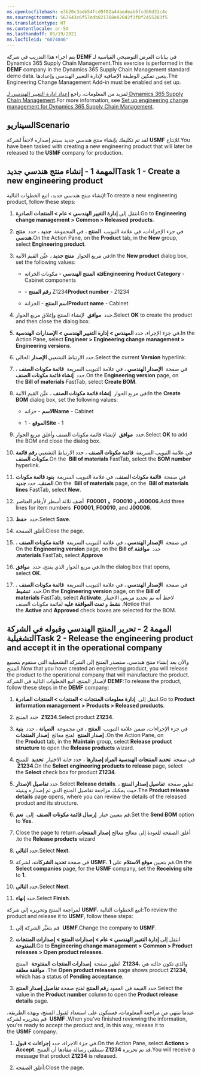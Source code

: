 ```yaml
---
ms.openlocfilehash: e3b20c3aeb54fcd9f82a4daedeab6fcd66d31c4c
ms.sourcegitcommit: 567643c6f57edb821768e02042f3f8f2455383f5
ms.translationtype: HT
ms.contentlocale: ar-SA
ms.lasthandoff: 05/19/2021
ms.locfileid: "6074846"
---
```

<span data-ttu-id="7f073-101">يتم اجراء هذا التدريب في شركة **DEMF** في بيانات العرض التوضيحي القياسية لـ Dynamics 365 Supply Chain Management.</span><span class="sxs-lookup"><span data-stu-id="7f073-101">This exercise is performed in the **DEMF** company in the Dynamics 365 Supply Chain Management standard demo data.</span></span> <span data-ttu-id="7f073-102">يتعين تمكين الوظيفة الإضافية لإدارة التغيير الهندسي وإعدادها.</span><span class="sxs-lookup"><span data-stu-id="7f073-102">The Engineering Change Management Add-in must be enabled and set up.</span></span> 

<span data-ttu-id="7f073-103">لمزيد من المعلومات، راجع [إعداد إدارة التغيير الهندسي لـ Dynamics 365 Supply Chain Management](/learn/paths/set-up-engineering-change-management/?azure-portal=true).</span><span class="sxs-lookup"><span data-stu-id="7f073-103">For more information, see [Set up engineering change management for Dynamics 365 Supply Chain Management](/learn/paths/set-up-engineering-change-management/?azure-portal=true).</span></span>

## <a name="scenario"></a><span data-ttu-id="7f073-104">السيناريو</span><span class="sxs-lookup"><span data-stu-id="7f073-104">Scenario</span></span>

<span data-ttu-id="7f073-105">لقد تم تكليفك بإنشاء منتج هندسي جديد سيتم إصداره لاحقاً لشركة **USMF** للإنتاج.</span><span class="sxs-lookup"><span data-stu-id="7f073-105">You have been tasked with creating a new engineering product that will later be released to the **USMF** company for production.</span></span>

## <a name="task-1---create-a-new-engineering-product"></a><span data-ttu-id="7f073-106">المهمة 1 - إنشاء منتج هندسي جديد</span><span class="sxs-lookup"><span data-stu-id="7f073-106">Task 1 - Create a new engineering product</span></span>

<span data-ttu-id="7f073-107">لإنشاء منتج هندسي جديد، اتبع الخطوات التالية:</span><span class="sxs-lookup"><span data-stu-id="7f073-107">To create a new engineering product, follow these steps:</span></span>

1.  <span data-ttu-id="7f073-108">انتقل إلى **إدارة التغيير الهندسي > عام > المنتجات الصادرة**.</span><span class="sxs-lookup"><span data-stu-id="7f073-108">Go to **Engineering change management > Common > Released products**.</span></span>

1.  <span data-ttu-id="7f073-109">في جزء الإجراءات، في علامة التبويب  **المنتج** ، في المجموعة  **جديد** ، حدد  **منتج هندسي**.</span><span class="sxs-lookup"><span data-stu-id="7f073-109">On the Action Pane, on the **Product** tab, in the **New** group, select **Engineering product**.</span></span>

1.  <span data-ttu-id="7f073-110">في مربع الحوار  **منتج جديد** ، عيِّن القيم الآتية:</span><span class="sxs-lookup"><span data-stu-id="7f073-110">In the **New product** dialog box, set the following values:</span></span>

    - <span data-ttu-id="7f073-111">**فئة المنتج الهندسي** - مكونات الخزانة</span><span class="sxs-lookup"><span data-stu-id="7f073-111">**Engineering Product Category** -  Cabinet components</span></span>

    - <span data-ttu-id="7f073-112">**رقم المنتج** -‏ Z1234</span><span class="sxs-lookup"><span data-stu-id="7f073-112">**Product number** - Z1234</span></span>
 
    - <span data-ttu-id="7f073-113">**اسم المنتج** - الخزانة</span><span class="sxs-lookup"><span data-stu-id="7f073-113">**Product name** - Cabinet</span></span>

1.  <span data-ttu-id="7f073-114">حدد  **موافق**  لإنشاء المنتج وإغلاق مربع الحوار.</span><span class="sxs-lookup"><span data-stu-id="7f073-114">Select **OK** to create the product and then close the dialog box.</span></span>

1.  <span data-ttu-id="7f073-115">في جزء الإجراء، حدد **المهندس > إدارة التغيير الهندسي > الإصدارات الهندسية**.</span><span class="sxs-lookup"><span data-stu-id="7f073-115">In the Action Pane, select **Engineer > Engineering change management > Engineering versions**.</span></span>

1.  <span data-ttu-id="7f073-116">حدد الارتباط التشعبي **الإصدار** الحالي.</span><span class="sxs-lookup"><span data-stu-id="7f073-116">Select the current **Version** hyperlink.</span></span>

1.  <span data-ttu-id="7f073-117">في صفحة  **الإصدار الهندسي** ، في علامة التبويب السريعة  **‏‫قائمة مكونات الصنف‬** ، حدد  **إنشاء قائمة مكونات الصنف**.</span><span class="sxs-lookup"><span data-stu-id="7f073-117">On the **Engineering version** page, on the **Bill of materials** FastTab, select **Create BOM**.</span></span>

1.  <span data-ttu-id="7f073-118">في مربع الحوار  **إنشاء قائمة مكونات الصنف** ، عيِّن القيم الآتية:</span><span class="sxs-lookup"><span data-stu-id="7f073-118">In the **Create BOM** dialog box, set the following values:</span></span>

    - <span data-ttu-id="7f073-119">**الاسم** - خزانه</span><span class="sxs-lookup"><span data-stu-id="7f073-119">**Name** - Cabinet</span></span>

    - <span data-ttu-id="7f073-120">**الموقع** - ‏1</span><span class="sxs-lookup"><span data-stu-id="7f073-120">**Site** - 1</span></span>

1.  <span data-ttu-id="7f073-121">حدد  **موافق**  لإنشاء قائمة مكونات الصنف وأغلق مربع الحوار.</span><span class="sxs-lookup"><span data-stu-id="7f073-121">Select **OK** to add the BOM and close the dialog box.</span></span>

1. <span data-ttu-id="7f073-122">في علامة التبويب السريعة  **قائمة مكونات الصنف** ، حدد الارتباط التشعبي **رقم قائمة مكونات الصنف**.</span><span class="sxs-lookup"><span data-stu-id="7f073-122">On the  **Bill of materials** FastTab, select the **BOM number** hyperlink.</span></span>

1. <span data-ttu-id="7f073-123">في صفحة  **قائمة مكونات الصنف**، في علامة التبويب السريعة  **بنود قائمة مكونات الصنف**، حدد **جديد**.</span><span class="sxs-lookup"><span data-stu-id="7f073-123">On the  **Bill of materials** page, on the  **Bill of materials lines** FastTab, select **New**.</span></span>

1. <span data-ttu-id="7f073-124">أضف ثلاثة أسطر لأرقام العناصر  **F00001** و  **F00010** و **J00006**.</span><span class="sxs-lookup"><span data-stu-id="7f073-124">Add three lines for item numbers  **F00001**, **F00010**, and **J00006**.</span></span>

1. <span data-ttu-id="7f073-125">حدد  **حفظ**.</span><span class="sxs-lookup"><span data-stu-id="7f073-125">Select **Save**.</span></span>

1. <span data-ttu-id="7f073-126">أغلق الصفحة.</span><span class="sxs-lookup"><span data-stu-id="7f073-126">Close the page.</span></span>

1. <span data-ttu-id="7f073-127">في صفحة  **الإصدار الهندسي** ، في علامة التبويب السريعة  **‏‫قائمة مكونات الصنف‬** ، حدد  **‏‫موافقة**.</span><span class="sxs-lookup"><span data-stu-id="7f073-127">On the **Engineering version** page, on the **Bill of materials** FastTab, select **Approve**.</span></span>

1. <span data-ttu-id="7f073-128">في مربع الحوار الذي يفتح، حدد  **موافق**.</span><span class="sxs-lookup"><span data-stu-id="7f073-128">In the dialog box that opens, select **OK**.</span></span>

1. <span data-ttu-id="7f073-129">في صفحة  **الإصدار الهندسي** ، في علامة التبويب السريعة  **‏‫قائمة مكونات الصنف‬** ، حدد  **تنشيط**.</span><span class="sxs-lookup"><span data-stu-id="7f073-129">On the **Engineering version** page, on the **Bill of materials** FastTab, select **Activate**.</span></span> <span data-ttu-id="7f073-130">لاحظ أنه تم تحديد مربعي الاختيار  **نشط** و **تمت الموافقة عليه** لقائمة مكونات الصنف.</span><span class="sxs-lookup"><span data-stu-id="7f073-130">Notice that the **Active** and **Approved** check boxes are selected for the BOM.</span></span>

## <a name="task-2---release-the-engineering-product-and-accept-it-in-the-operational-company"></a><span data-ttu-id="7f073-131">المهمة 2 - تحرير المنتج الهندسي وقبوله في الشركة التشغيلية</span><span class="sxs-lookup"><span data-stu-id="7f073-131">Task 2 - Release the engineering product and accept it in the operational company</span></span>

<span data-ttu-id="7f073-132">والآن بعد إنشاء منتج هندسي، ستصدر المنتج إلى الشركة التشغيلية التي ستقوم بتصنيع المنتج.</span><span class="sxs-lookup"><span data-stu-id="7f073-132">Now that you have created an engineering product, you will release the product to the operational company that will manufacture the product.</span></span> <span data-ttu-id="7f073-133">لإصدار المنتج، اتبع الخطوات التالية في الشركة **DEMF**:</span><span class="sxs-lookup"><span data-stu-id="7f073-133">To release the product, follow these steps in the **DEMF** company:</span></span>

1.  <span data-ttu-id="7f073-134">انتقل إلى  **إدارة معلومات المنتجات > المنتجات > المنتجات الصادرة**.</span><span class="sxs-lookup"><span data-stu-id="7f073-134">Go to **Product information management > Products > Released products**.</span></span>

1.  <span data-ttu-id="7f073-135">حدد المنتج  **Z1234**.</span><span class="sxs-lookup"><span data-stu-id="7f073-135">Select product **Z1234**.</span></span>

1.  <span data-ttu-id="7f073-136">في جزء الإجراءات، ضمن علامة التبويب  **المنتج** ، في مجموعة  **الصيانة** ، حدد  **بنية إصدار المنتج**  لفتح معالج  **إصدار المنتجات** .</span><span class="sxs-lookup"><span data-stu-id="7f073-136">On the Action Pane, on the **Product** tab, in the **Maintain** group, select **Release product structure** to open the **Release products** wizard.</span></span>

1.  <span data-ttu-id="7f073-137">في صفحة  **تحديد المنتجات الهندسية المراد إصدارها** ، حدد خانة الاختيار  **تحديد**  للمنتج  **Z1234**.</span><span class="sxs-lookup"><span data-stu-id="7f073-137">On the **Select engineering products to release** page, select the **Select** check box for product **Z1234**.</span></span>

1.  <span data-ttu-id="7f073-138">حدد **تفاصيل الإصدار**.</span><span class="sxs-lookup"><span data-stu-id="7f073-138">Select **Release details**.</span></span> <span data-ttu-id="7f073-139">تظهر صفحة  **تفاصيل إصدار المنتج** ، حيث يمكنك مراجعة تفاصيل المنتج الذي تم إصداره وبنيته.</span><span class="sxs-lookup"><span data-stu-id="7f073-139">The **Product release details** page opens, where you can review the details of the released product and its structure.</span></span> 

1.  <span data-ttu-id="7f073-140">قم بتعيين خيار  **إرسال قائمة مكونات الصنف**  إلى  **نعم**.</span><span class="sxs-lookup"><span data-stu-id="7f073-140">Set the **Send BOM** option to **Yes**.</span></span>

1.  <span data-ttu-id="7f073-141">أغلق الصفحة للعودة إلى معالج معالج **‏‫إصدار المنتجات**.</span><span class="sxs-lookup"><span data-stu-id="7f073-141">Close the page to return to the **Release products** wizard.</span></span>

1.  <span data-ttu-id="7f073-142">حدد **التالي**.</span><span class="sxs-lookup"><span data-stu-id="7f073-142">Select **Next**.</span></span>

1.  <span data-ttu-id="7f073-143">في صفحة **تحديد الشركات**، لشركة **USMF**، قم بتعيين **موقع الاستلام** على **1**.</span><span class="sxs-lookup"><span data-stu-id="7f073-143">On the **Select companies** page, for the **USMF** company, set the **Receiving site** to **1**.</span></span>

1. <span data-ttu-id="7f073-144">حدد **التالي**.</span><span class="sxs-lookup"><span data-stu-id="7f073-144">Select **Next**.</span></span>

1. <span data-ttu-id="7f073-145">حدد **إنهاء**.</span><span class="sxs-lookup"><span data-stu-id="7f073-145">Select **Finish**.</span></span>


<span data-ttu-id="7f073-146">لمراجعة المنتج وتحريره إلى شركة **USMF**، اتبع الخطوات التالية:</span><span class="sxs-lookup"><span data-stu-id="7f073-146">To review the product and release it to **USMF**, follow these steps:</span></span>

1. <span data-ttu-id="7f073-147">قم بتغيِّر الشركة إلى  **USMF**.</span><span class="sxs-lookup"><span data-stu-id="7f073-147">Change the company to **USMF**.</span></span>

1. <span data-ttu-id="7f073-148">انتقل إلى **إدارة التغيير الهندسي > عام > إصدارات المنتج > إصدارات المنتجات المفتوحة**.</span><span class="sxs-lookup"><span data-stu-id="7f073-148">Go to **Engineering change management > Common > Product releases > Open product releases**.</span></span>

   <span data-ttu-id="7f073-149">تُظهر صفحة  **إصدارات المنتجات المفتوحة**  المنتج  **Z1234**، والذي تكون حالته هي  **موافقة معلقة**.</span><span class="sxs-lookup"><span data-stu-id="7f073-149">The **Open product releases** page shows product **Z1234**, which has a status of **Pending acceptance**.</span></span>

1. <span data-ttu-id="7f073-150">حدد القيمة في العمود **رقم المنتج** لفتح صفحة **تفاصيل إصدار المنتج**.</span><span class="sxs-lookup"><span data-stu-id="7f073-150">Select the value in the **Product number** column to open the **Product release details** page.</span></span>


<span data-ttu-id="7f073-151">عندما تنتهي من مراجعة المعلومات، فستكون على استعداد لقبول المنتج، وبهذه الطريقة، قم بتحريره لشركة  **USMF** .</span><span class="sxs-lookup"><span data-stu-id="7f073-151">When you've finished reviewing the information, you're ready to accept the product and, in this way, release it to the **USMF** company.</span></span> 

1. <span data-ttu-id="7f073-152">في جزء الاجراء، حدد **إجراءات > قبول**.</span><span class="sxs-lookup"><span data-stu-id="7f073-152">On the Action Pane, select **Actions > Accept**.</span></span> <span data-ttu-id="7f073-153">ستتلقى رسالة مفادها أن المنتج **Z1234** قد تم تحريره.</span><span class="sxs-lookup"><span data-stu-id="7f073-153">You will receive a message that product **Z1234** is released.</span></span>

1. <span data-ttu-id="7f073-154">أغلق الصفحة.</span><span class="sxs-lookup"><span data-stu-id="7f073-154">Close the page.</span></span>
